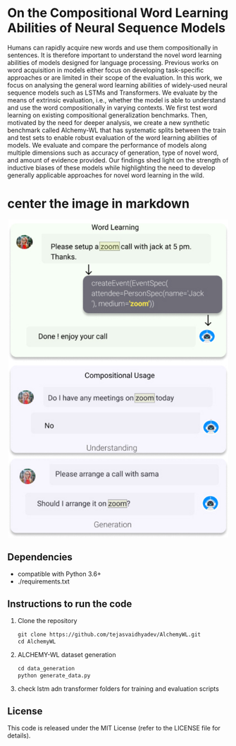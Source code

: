 # On the Compositional Word Learning Abilities of Neural Sequence Models

Humans can rapidly acquire new words and use them compositionally in sentences. It is therefore important to understand the novel word learning abilities of models designed for language processing. Previous works on word acquisition in models either focus on developing task-specific approaches or are limited in their scope of the evaluation. In this work, we focus on analysing the general word learning abilities of widely-used neural sequence models such as LSTMs and Transformers. We evaluate by the means of extrinsic evaluation, i.e., whether the model is able to understand and use the word compositionally in varying contexts. We first test word learning on existing compositional generalization benchmarks. Then, motivated by the need for deeper analysis, we create a new synthetic benchmark called Alchemy-WL that has systematic splits between the train and test sets to enable robust evaluation of the word learning abilities of models. We evaluate and compare the performance of models along multiple dimensions such as accuracy of generation, type of novel word, and amount of evidence provided. Our findings shed light on the strength of inductive biases of these models while highlighting the need to develop generally applicable approaches for novel word learning in the wild.

# center the image in markdown
<p align="center">
  <img src="img/top.jpg" width="500" title="Alchemy-WL">
</p>

## Dependencies
- compatible with Python 3.6+
- ./requirements.txt

## Instructions to run the code
1. Clone the repository
    ```
    git clone https://github.com/tejasvaidhyadev/AlchemyWL.git
    cd AlchemyWL
    ```
2. ALCHEMY-WL dataset generation
    ```
    cd data_generation
    python generate_data.py
    ```
3. check lstm adn transformer folders for training and evaluation scripts

## License
This code is released under the MIT License (refer to the LICENSE file for details).



